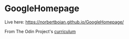 # GoogleHomepage

Live here: https://norbertboian.github.io/GoogleHomepage/

From The Odin Project's [curriculum](http://www.theodinproject.com/courses/web-development-101/lessons/html-css)
